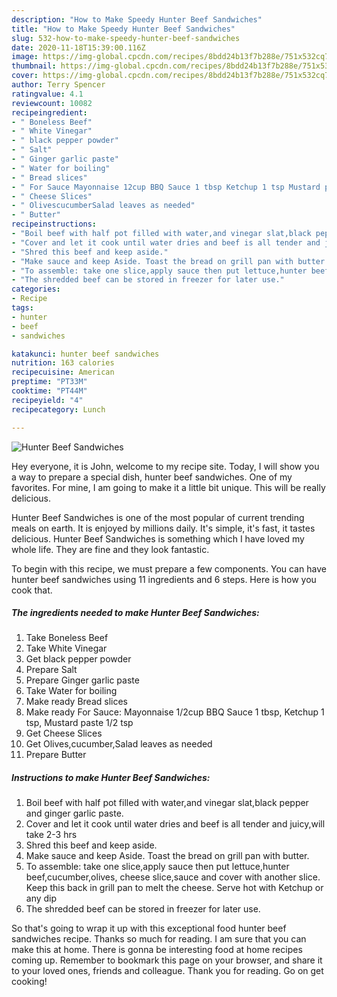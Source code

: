 ```yaml
---
description: "How to Make Speedy Hunter Beef Sandwiches"
title: "How to Make Speedy Hunter Beef Sandwiches"
slug: 532-how-to-make-speedy-hunter-beef-sandwiches
date: 2020-11-18T15:39:00.116Z
image: https://img-global.cpcdn.com/recipes/8bdd24b13f7b288e/751x532cq70/hunter-beef-sandwiches-recipe-main-photo.jpg
thumbnail: https://img-global.cpcdn.com/recipes/8bdd24b13f7b288e/751x532cq70/hunter-beef-sandwiches-recipe-main-photo.jpg
cover: https://img-global.cpcdn.com/recipes/8bdd24b13f7b288e/751x532cq70/hunter-beef-sandwiches-recipe-main-photo.jpg
author: Terry Spencer
ratingvalue: 4.1
reviewcount: 10082
recipeingredient:
- " Boneless Beef"
- " White Vinegar"
- " black pepper powder"
- " Salt"
- " Ginger garlic paste"
- " Water for boiling"
- " Bread slices"
- " For Sauce Mayonnaise 12cup BBQ Sauce 1 tbsp Ketchup 1 tsp Mustard paste 12 tsp"
- " Cheese Slices"
- " OlivescucumberSalad leaves as needed"
- " Butter"
recipeinstructions:
- "Boil beef with half pot filled with water,and vinegar slat,black pepper and ginger garlic paste."
- "Cover and let it cook until water dries and beef is all tender and juicy,will take 2-3 hrs"
- "Shred this beef and keep aside."
- "Make sauce and keep Aside. Toast the bread on grill pan with butter."
- "To assemble: take one slice,apply sauce then put lettuce,hunter beef,cucumber,olives, cheese slice,sauce and cover with another slice. Keep this back in grill pan to melt the cheese. Serve hot with Ketchup or any dip"
- "The shredded beef can be stored in freezer for later use."
categories:
- Recipe
tags:
- hunter
- beef
- sandwiches

katakunci: hunter beef sandwiches 
nutrition: 163 calories
recipecuisine: American
preptime: "PT33M"
cooktime: "PT44M"
recipeyield: "4"
recipecategory: Lunch

---
```



![Hunter Beef Sandwiches](https://img-global.cpcdn.com/recipes/8bdd24b13f7b288e/751x532cq70/hunter-beef-sandwiches-recipe-main-photo.jpg)

Hey everyone, it is John, welcome to my recipe site. Today, I will show you a way to prepare a special dish, hunter beef sandwiches. One of my favorites. For mine, I am going to make it a little bit unique. This will be really delicious.

Hunter Beef Sandwiches is one of the most popular of current trending meals on earth. It is enjoyed by millions daily. It's simple, it's fast, it tastes delicious. Hunter Beef Sandwiches is something which I have loved my whole life. They are fine and they look fantastic.




To begin with this recipe, we must prepare a few components. You can have hunter beef sandwiches using 11 ingredients and 6 steps. Here is how you cook that.

<!--inarticleads1-->

##### The ingredients needed to make Hunter Beef Sandwiches:

1. Take  Boneless Beef
1. Take  White Vinegar
1. Get  black pepper powder
1. Prepare  Salt
1. Prepare  Ginger garlic paste
1. Take  Water for boiling
1. Make ready  Bread slices
1. Make ready  For Sauce: Mayonnaise 1/2cup BBQ Sauce 1 tbsp, Ketchup 1 tsp, Mustard paste 1/2 tsp
1. Get  Cheese Slices
1. Get  Olives,cucumber,Salad leaves as needed
1. Prepare  Butter




<!--inarticleads2-->

##### Instructions to make Hunter Beef Sandwiches:

1. Boil beef with half pot filled with water,and vinegar slat,black pepper and ginger garlic paste.
1. Cover and let it cook until water dries and beef is all tender and juicy,will take 2-3 hrs
1. Shred this beef and keep aside.
1. Make sauce and keep Aside. Toast the bread on grill pan with butter.
1. To assemble: take one slice,apply sauce then put lettuce,hunter beef,cucumber,olives, cheese slice,sauce and cover with another slice. Keep this back in grill pan to melt the cheese. Serve hot with Ketchup or any dip
1. The shredded beef can be stored in freezer for later use.




So that's going to wrap it up with this exceptional food hunter beef sandwiches recipe. Thanks so much for reading. I am sure that you can make this at home. There is gonna be interesting food at home recipes coming up. Remember to bookmark this page on your browser, and share it to your loved ones, friends and colleague. Thank you for reading. Go on get cooking!
